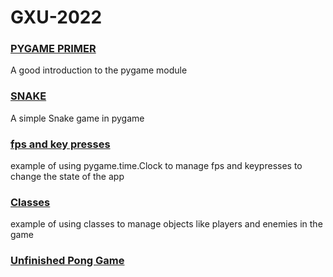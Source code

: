 # GXU-2022

### [PYGAME PRIMER](https://realpython.com/pygame-a-primer)
A good introduction to the pygame module

### [SNAKE](https://www.edureka.co/blog/snake-game-with-pygame)
A simple Snake game in pygame

### [fps and key presses](https://github.com/nftrl/GXU-2022/blob/main/vandmand.py)
example of using pygame.time.Clock to manage fps and keypresses to change the state of the app
### [Classes](https://github.com/nftrl/GXU-2022/blob/main/with-classes.py)
example of using classes to manage objects like players and enemies in the game

### [Unfinished Pong Game](https://github.com/nftrl/GXU-2022/blob/main/pong-unfinished.py)

